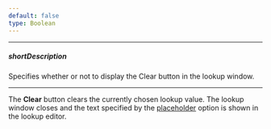 ```yaml
---
default: false
type: Boolean
---
```

---
##### shortDescription
Specifies whether or not to display the Clear button in the lookup window.

---
The **Clear** button clears the currently chosen lookup value. The lookup window closes and the text specified by the [placeholder](/api-reference/10%20UI%20Widgets/dxLookup/1%20Configuration/placeholder.md '/Documentation/ApiReference/UI_Widgets/dxLookup/Configuration/#placeholder') option is shown in the lookup editor.